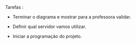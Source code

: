 Tarefas
: 
- Terminar o diagrama e mostrar para a professora validar.

- Definir qual servidor vamos utilizar.

- Iniciar a programação do projeto.
